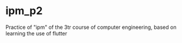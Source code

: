 # ipm_p2

Practice of "ipm" of the 3tr course of computer engineering, based on learning the use of flutter
